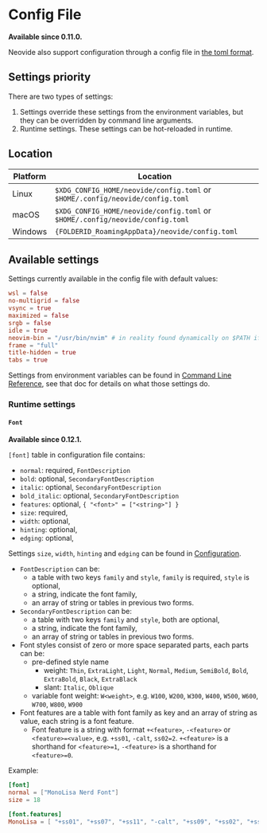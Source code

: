 # Config File

**Available since 0.11.0.**

Neovide also support configuration through a config file in [the toml format](https://toml.io).

## Settings priority

There are two types of settings:

1. Settings override these settings from the environment variables, but they can be overridden
   by command line arguments.
2. Runtime settings. These settings can be hot-reloaded in runtime.

## Location

| Platform | Location                                                                      |
| -------- | ----------------------------------------------------------------------------- |
| Linux    | `$XDG_CONFIG_HOME/neovide/config.toml` or `$HOME/.config/neovide/config.toml` |
| macOS    | `$XDG_CONFIG_HOME/neovide/config.toml` or `$HOME/.config/neovide/config.toml` |
| Windows  | `{FOLDERID_RoamingAppData}/neovide/config.toml`                               |

## Available settings

Settings currently available in the config file with default values:

```toml
wsl = false
no-multigrid = false
vsync = true
maximized = false
srgb = false
idle = true
neovim-bin = "/usr/bin/nvim" # in reality found dynamically on $PATH if unset
frame = "full"
title-hidden = true
tabs = true
```

Settings from environment variables can be found in [Command Line Reference](command-line-reference.md),
see that doc for details on what those settings do.

### Runtime settings

#### `Font`

**Available since 0.12.1.**

`[font]` table in configuration file contains:

- `normal`: required, `FontDescription`
- `bold`: optional, `SecondaryFontDescription`
- `italic`: optional, `SecondaryFontDescription`
- `bold_italic`: optional, `SecondaryFontDescription`
- `features`: optional, `{ "<font>" = ["<string>"] }`
- `size`: required,
- `width`: optional,
- `hinting`: optional,
- `edging`: optional,

Settings `size`, `width`, `hinting` and `edging` can be found in
[Configuration](configuration.md).

- `FontDescription` can be:
  - a table with two keys `family` and `style`, `family` is required, `style` is optional,
  - a string, indicate the font family,
  - an array of string or tables in previous two forms.
- `SecondaryFontDescription` can be:
  - a table with two keys `family` and `style`, both are optional,
  - a string, indicate the font family,
  - an array of string or tables in previous two forms.
- Font styles consist of zero or more space separated parts, each parts can be:
  - pre-defined style name
    - weight: `Thin`, `ExtraLight`, `Light`, `Normal`, `Medium`, `SemiBold`, `Bold`,
      `ExtraBold`, `Black`, `ExtraBlack`
    - slant: `Italic`, `Oblique`
  - variable font weight: `W<weight>`, e.g. `W100`, `W200`, `W300`, `W400`, `W500`, `W600`,
    `W700`, `W800`, `W900`
- Font features are a table with font family as key and an array of string as value, each
  string is a font feature.
  - Font feature is a string with format `+<feature>`, `-<feature>` or `<feature>=<value>`,
    e.g. `+ss01`, `-calt`, `ss02=2`. `+<feature>` is a shorthand for `<feature>=1`,
    `-<feature>` is a shorthand for `<feature>=0`.

Example:

```toml
[font]
normal = ["MonoLisa Nerd Font"]
size = 18

[font.features]
MonoLisa = [ "+ss01", "+ss07", "+ss11", "-calt", "+ss09", "+ss02", "+ss14", "+ss16", "+ss17" ]
```
